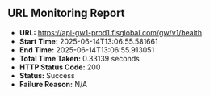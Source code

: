 ## URL Monitoring Report

- **URL:** https://api-gw1-prod1.fisglobal.com/gw/v1/health
- **Start Time:** 2025-06-14T13:06:55.581661
- **End Time:** 2025-06-14T13:06:55.913051
- **Total Time Taken:** 0.33139 seconds
- **HTTP Status Code:** 200
- **Status:** Success
- **Failure Reason:** N/A
